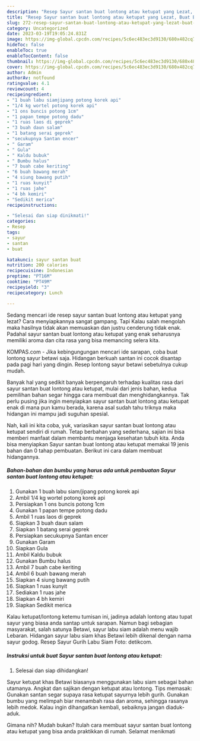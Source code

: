 ```yaml
---
description: "Resep Sayur santan buat lontong atau ketupat yang Lezat, Buat Buka Puasa}"
title: "Resep Sayur santan buat lontong atau ketupat yang Lezat, Buat Buka Puasa}"
slug: 272-resep-sayur-santan-buat-lontong-atau-ketupat-yang-lezat-buat-buka-puasa
category: Uncategorized
date: 2023-03-19T19:05:24.831Z
image: https://img-global.cpcdn.com/recipes/5c6ec483ec3d9130/680x482cq70/sayur-santan-buat-lontong-atau-ketupat-foto-resep-utama.jpg
hideToc: false
enableToc: true
enableTocContent: false
thumbnail: https://img-global.cpcdn.com/recipes/5c6ec483ec3d9130/680x482cq70/sayur-santan-buat-lontong-atau-ketupat-foto-resep-utama.jpg
cover: https://img-global.cpcdn.com/recipes/5c6ec483ec3d9130/680x482cq70/sayur-santan-buat-lontong-atau-ketupat-foto-resep-utama.jpg
author: Admin
authorAv: notfound
ratingvalue: 4.1
reviewcount: 4
recipeingredient:
- "1 buah labu siamjipang potong korek api"
- "1/4 kg wortel potong korek api"
- "1 ons buncis potong 1cm"
- "1 papan tempe potong dadu"
- "1 ruas laos di geprek"
- "3 buah daun salam"
- "1 batang serai geprek"
- "secukupnya Santan encer"
- " Garam"
- " Gula"
- " Kaldu bubuk"
- " Bumbu halus"
- "7 buah cabe keriting"
- "6 buah bawang merah"
- "4 siung bawang putih"
- "1 ruas kunyit"
- "1 ruas jahe"
- "4 bh kemiri"
- "Sedikit merica"
recipeinstructions:

- "Selesai dan siap dinikmati!"
categories:
- Resep
tags:
- sayur
- santan
- buat

katakunci: sayur santan buat 
nutrition: 200 calories
recipecuisine: Indonesian
preptime: "PT16M"
cooktime: "PT49M"
recipeyield: "3"
recipecategory: Lunch

---
```



Sedang mencari ide resep sayur santan buat lontong atau ketupat yang lezat? Cara menyiapkannya sangat gampang. Tapi Kalau salah mengolah maka hasilnya tidak akan memuaskan dan justru cenderung tidak enak. Padahal sayur santan buat lontong atau ketupat yang enak seharusnya memiliki aroma dan cita rasa yang bisa memancing selera kita.


KOMPAS.com - Jika kebingungungan mencari ide sarapan, coba buat lontong sayur betawi saja. Hidangan berkuah santan ini cocok disantap pada pagi hari yang dingin. Resep lontong sayur betawi sebetulnya cukup mudah.

Banyak hal yang sedikit banyak berpengaruh terhadap kualitas rasa dari sayur santan buat lontong atau ketupat, mulai dari jenis bahan, kedua pemilihan bahan segar hingga cara membuat dan menghidangkannya. Tak perlu pusing jika ingin menyiapkan sayur santan buat lontong atau ketupat enak di mana pun kamu berada, karena asal sudah tahu triknya maka hidangan ini mampu jadi suguhan spesial.


Nah, kali ini kita coba, yuk, variasikan sayur santan buat lontong atau ketupat sendiri di rumah. Tetap berbahan yang sederhana, sajian ini bisa memberi manfaat dalam membantu menjaga kesehatan tubuh kita. Anda bisa menyiapkan Sayur santan buat lontong atau ketupat memakai 19 jenis bahan dan 0 tahap pembuatan. Berikut ini cara dalam membuat hidangannya.

<!--inarticleads1-->

##### Bahan-bahan dan bumbu yang harus ada untuk pembuatan Sayur santan buat lontong atau ketupat:

1. Gunakan 1 buah labu siam/jipang potong korek api
1. Ambil 1/4 kg wortel potong korek api
1. Persiapkan 1 ons buncis potong 1cm
1. Gunakan 1 papan tempe potong dadu
1. Ambil 1 ruas laos di geprek
1. Siapkan 3 buah daun salam
1. Siapkan 1 batang serai geprek
1. Persiapkan secukupnya Santan encer
1. Gunakan  Garam
1. Siapkan  Gula
1. Ambil  Kaldu bubuk
1. Gunakan  Bumbu halus
1. Ambil 7 buah cabe keriting
1. Ambil 6 buah bawang merah
1. Siapkan 4 siung bawang putih
1. Siapkan 1 ruas kunyit
1. Sediakan 1 ruas jahe
1. Siapkan 4 bh kemiri
1. Siapkan Sedikit merica


Kalau ketupat/lontong ketemu tumisan ini, jadinya adalah lontong atau tupat sayur yang biasa anda santap untuk sarapan. Namun bagi sebagian masyarakat, salah satunya Betawi, sayur labu siam adalah menu wajib Lebaran. Hidangan sayur labu siam khas Betawi lebih dikenal dengan nama sayur godog. Resep Sayur Gurih Labu Siam Foto: detikcom. 

<!--inarticleads2-->

##### Instruksi untuk buat Sayur santan buat lontong atau ketupat:


1. Selesai dan siap dihidangkan!

Sayur ketupat khas Betawi biasanya menggunakan labu siam sebagai bahan utamanya. Angkat dan sajikan dengan ketupat atau lontong. Tips memasak: Gunakan santan segar supaya rasa ketupat sayurnya lebih gurih. Gunakan bumbu yang melimpah biar menambah rasa dan aroma, sehingga rasanya lebih medok. Kalau ingin dihangatkan kembali, sebaiknya jangan diaduk-aduk. 

Gimana nih? Mudah bukan? Itulah cara membuat sayur santan buat lontong atau ketupat yang bisa anda praktikkan di rumah. Selamat menikmati
